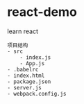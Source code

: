 # react-demo
learn react 


~~~
项目结构
- src
    - index.js
    - App.js
- .babelrc
- index.html
- package.json
- server.js
- webpack.config.js
~~~
